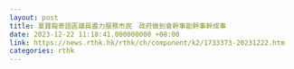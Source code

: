 ```yaml
---
layout: post
title: 夏寶龍寄語區議員盡力服務市民　政府做到會幹事能幹事幹成事
date: 2023-12-22 11:18:41.000000000 +08:00
link: https://news.rthk.hk/rthk/ch/component/k2/1733373-20231222.htm
categories: rthk
---
```



